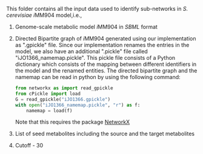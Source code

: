 This folder contains all the input data used to identify sub-networks in *S. cerevisiae i*MM904 model,i.e.,

1. Genome-scale metabolic model *i*MM904 in *SBML* format
2. Directed Bipartite graph of *i*MM904 generated using our implementation as ".gpickle" file. Since our implementation renames the entries in the model, we also have an additional ".pickle" file called "iJO1366_namemap.pickle". This pickle file consists of a Python dictionary which consists of the mapping between different identifiers in the model and the renamed entities.
The directed bipartite graph and the namemap can be read in python by using the following command:

	```python
	from networkx as import read_gpickle
	from cPickle import load
	G = read_gpickle("iJO1366.gpickle")
	with open("iJO1366_namemap.pickle", "r") as f:
		namemap = load(f)
	```

	Note that this requires the package [NetworkX](https://networkx.github.io/)

3. List of seed metabolites including the source and the target metabolites
4. Cutoff - 30

